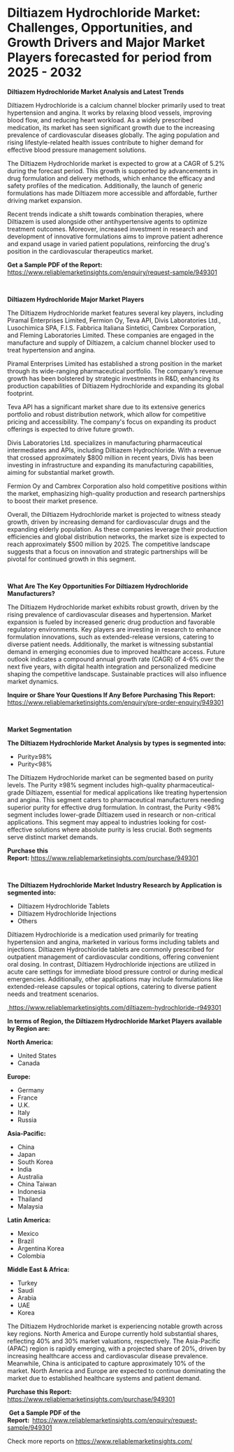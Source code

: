 <p><h1>Diltiazem Hydrochloride Market: Challenges, Opportunities, and Growth Drivers and Major Market Players forecasted for period from 2025 - 2032</h1></p><p><strong>Diltiazem Hydrochloride Market Analysis and Latest Trends</strong></p>
<p><p>Diltiazem Hydrochloride is a calcium channel blocker primarily used to treat hypertension and angina. It works by relaxing blood vessels, improving blood flow, and reducing heart workload. As a widely prescribed medication, its market has seen significant growth due to the increasing prevalence of cardiovascular diseases globally. The aging population and rising lifestyle-related health issues contribute to higher demand for effective blood pressure management solutions.</p><p>The Diltiazem Hydrochloride market is expected to grow at a CAGR of 5.2% during the forecast period. This growth is supported by advancements in drug formulation and delivery methods, which enhance the efficacy and safety profiles of the medication. Additionally, the launch of generic formulations has made Diltiazem more accessible and affordable, further driving market expansion. </p><p>Recent trends indicate a shift towards combination therapies, where Diltiazem is used alongside other antihypertensive agents to optimize treatment outcomes. Moreover, increased investment in research and development of innovative formulations aims to improve patient adherence and expand usage in varied patient populations, reinforcing the drug's position in the cardiovascular therapeutics market.</p></p>
<p><strong>Get a Sample PDF of the Report:&nbsp;</strong> <a href="https://www.reliablemarketinsights.com/enquiry/request-sample/949301?utm_campaign=2517&utm_medium=2&utm_source=Github&utm_content=ia&utm_term=28022025&utm_id=diltiazem-hydrochloride">https://www.reliablemarketinsights.com/enquiry/request-sample/949301</a></p>
<p>&nbsp;</p>
<p><strong>Diltiazem Hydrochloride Major Market Players</strong></p>
<p><p>The Diltiazem Hydrochloride market features several key players, including Piramal Enterprises Limited, Fermion Oy, Teva API, Divis Laboratories Ltd., Lusochimica SPA, F.I.S. Fabbrica Italiana Sintetici, Cambrex Corporation, and Fleming Laboratories Limited. These companies are engaged in the manufacture and supply of Diltiazem, a calcium channel blocker used to treat hypertension and angina.</p><p>Piramal Enterprises Limited has established a strong position in the market through its wide-ranging pharmaceutical portfolio. The company’s revenue growth has been bolstered by strategic investments in R&D, enhancing its production capabilities of Diltiazem Hydrochloride and expanding its global footprint.</p><p>Teva API has a significant market share due to its extensive generics portfolio and robust distribution network, which allow for competitive pricing and accessibility. The company's focus on expanding its product offerings is expected to drive future growth.</p><p>Divis Laboratories Ltd. specializes in manufacturing pharmaceutical intermediates and APIs, including Diltiazem Hydrochloride. With a revenue that crossed approximately $800 million in recent years, Divis has been investing in infrastructure and expanding its manufacturing capabilities, aiming for substantial market growth.</p><p>Fermion Oy and Cambrex Corporation also hold competitive positions within the market, emphasizing high-quality production and research partnerships to boost their market presence.</p><p>Overall, the Diltiazem Hydrochloride market is projected to witness steady growth, driven by increasing demand for cardiovascular drugs and the expanding elderly population. As these companies leverage their production efficiencies and global distribution networks, the market size is expected to reach approximately $500 million by 2025. The competitive landscape suggests that a focus on innovation and strategic partnerships will be pivotal for continued growth in this segment.</p></p>
<p>&nbsp;</p>
<p><strong>What Are The Key Opportunities For Diltiazem Hydrochloride Manufacturers?</strong></p>
<p><p>The Diltiazem Hydrochloride market exhibits robust growth, driven by the rising prevalence of cardiovascular diseases and hypertension. Market expansion is fueled by increased generic drug production and favorable regulatory environments. Key players are investing in research to enhance formulation innovations, such as extended-release versions, catering to diverse patient needs. Additionally, the market is witnessing substantial demand in emerging economies due to improved healthcare access. Future outlook indicates a compound annual growth rate (CAGR) of 4-6% over the next five years, with digital health integration and personalized medicine shaping the competitive landscape. Sustainable practices will also influence market dynamics.</p></p>
<p><strong>Inquire or Share Your Questions If Any Before Purchasing This Report:</strong> <a href="https://www.reliablemarketinsights.com/enquiry/pre-order-enquiry/949301?utm_campaign=2517&utm_medium=2&utm_source=Github&utm_content=ia&utm_term=28022025&utm_id=diltiazem-hydrochloride">https://www.reliablemarketinsights.com/enquiry/pre-order-enquiry/949301</a></p>
<p>&nbsp;</p>
<p><strong>Market Segmentation</strong></p>
<p><strong>The Diltiazem Hydrochloride Market Analysis by types is segmented into:</strong></p>
<p><ul><li>Purity≥98%</li><li>Purity<98%</li></ul></p>
<p><p>The Diltiazem Hydrochloride market can be segmented based on purity levels. The Purity ≥98% segment includes high-quality pharmaceutical-grade Diltiazem, essential for medical applications like treating hypertension and angina. This segment caters to pharmaceutical manufacturers needing superior purity for effective drug formulation. In contrast, the Purity <98% segment includes lower-grade Diltiazem used in research or non-critical applications. This segment may appeal to industries looking for cost-effective solutions where absolute purity is less crucial. Both segments serve distinct market demands.</p></p>
<p><strong>Purchase this Report:&nbsp;</strong><a href="https://www.reliablemarketinsights.com/purchase/949301?utm_campaign=2517&utm_medium=2&utm_source=Github&utm_content=ia&utm_term=28022025&utm_id=diltiazem-hydrochloride">https://www.reliablemarketinsights.com/purchase/949301</a></p>
<p>&nbsp;</p>
<p><strong>The Diltiazem Hydrochloride Market Industry Research by Application is segmented into:</strong></p>
<p><ul><li>Diltiazem Hydrochloride Tablets</li><li>Diltiazem Hydrochloride Injections</li><li>Others</li></ul></p>
<p><p>Diltiazem Hydrochloride is a medication used primarily for treating hypertension and angina, marketed in various forms including tablets and injections. Diltiazem Hydrochloride tablets are commonly prescribed for outpatient management of cardiovascular conditions, offering convenient oral dosing. In contrast, Diltiazem Hydrochloride injections are utilized in acute care settings for immediate blood pressure control or during medical emergencies. Additionally, other applications may include formulations like extended-release capsules or topical options, catering to diverse patient needs and treatment scenarios.</p></p>
<p><a href="https://www.reliablemarketinsights.com/diltiazem-hydrochloride-r949301?utm_campaign=2517&utm_medium=2&utm_source=Github&utm_content=ia&utm_term=28022025&utm_id=diltiazem-hydrochloride">&nbsp;https://www.reliablemarketinsights.com/diltiazem-hydrochloride-r949301</a></p>
<p><strong>In terms of Region, the Diltiazem Hydrochloride Market Players available by Region are:</strong></p>
<p>
    <p> <strong> North America: </strong>
        <ul>
            <li>United States</li>
            <li>Canada</li>
        </ul>
        </p> 
    <p> <strong> Europe: </strong>
        <ul>
            <li>Germany</li>
            <li>France</li>
            <li>U.K.</li>
            <li>Italy</li>
            <li>Russia</li>
        </ul>
        </p> 
    <p> <strong> Asia-Pacific: </strong>
        <ul>
            <li>China</li>
            <li>Japan</li>
            <li>South Korea</li>
            <li>India</li>
            <li>Australia</li>
            <li>China Taiwan</li>
            <li>Indonesia</li>
            <li>Thailand</li>
            <li>Malaysia</li>
        </ul>
        </p> 
    <p> <strong> Latin America: </strong>
        <ul>
            <li>Mexico</li>
            <li>Brazil</li>
            <li>Argentina Korea</li>
            <li>Colombia</li>
        </ul>
        </p> 
    <p> <strong> Middle East & Africa: </strong>
        <ul>
            <li>Turkey</li>
            <li>Saudi</li>
            <li>Arabia</li>
            <li>UAE</li>
            <li>Korea</li>
        </ul>
    </p>
    </p>
<p><p>The Diltiazem Hydrochloride market is experiencing notable growth across key regions. North America and Europe currently hold substantial shares, reflecting 40% and 30% market valuations, respectively. The Asia-Pacific (APAC) region is rapidly emerging, with a projected share of 20%, driven by increasing healthcare access and cardiovascular disease prevalence. Meanwhile, China is anticipated to capture approximately 10% of the market. North America and Europe are expected to continue dominating the market due to established healthcare systems and patient demand.</p></p>
<p><strong>Purchase this Report: </strong><a href="https://www.reliablemarketinsights.com/purchase/949301?utm_campaign=2517&utm_medium=2&utm_source=Github&utm_content=ia&utm_term=28022025&utm_id=diltiazem-hydrochloride">https://www.reliablemarketinsights.com/purchase/949301</a></p>
<p>&nbsp;<strong>Get a Sample PDF of the Report:&nbsp;&nbsp;</strong><a href="https://www.reliablemarketinsights.com/enquiry/request-sample/949301?utm_campaign=2517&utm_medium=2&utm_source=Github&utm_content=ia&utm_term=28022025&utm_id=diltiazem-hydrochloride">https://www.reliablemarketinsights.com/enquiry/request-sample/949301</a></p>
<p><strong></strong></p>
<p>Check more reports on <a href="https://www.reliablemarketinsights.com/?utm_campaign=2517&utm_medium=2&utm_source=Github&utm_content=ia&utm_term=28022025&utm_id=diltiazem-hydrochloride">https://www.reliablemarketinsights.com/</a></p>
